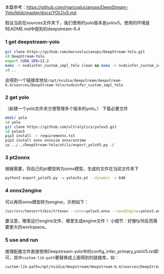 本篇参考：https://github.com/marcoslucianops/DeepStream-Yolo/blob/master/docs/YOLOv5.md

假设当前在sources文件夹下，我们使用的yolo版本是yolov5。使用的环境是README.md中提到的deepstream-6.4
### 1 get deepstream-yolo
```bash
git clone https://github.com/marcoslucianops/DeepStream-Yolo.git
cd DeepStream-Yolo
export CUDA_VER=12.2
make -C nvdsinfer_custom_impl_Yolo clean && make -C nvdsinfer_custom_impl_Yolo
cd ..
```
会得到一个链接库地址`/opt/nvidia/deepstream/deepstream-6.4/sources/DeepStream-Yolo/nvdsinfer_custom_impl_Yolo`

### 2 get yolo
（新建一个yolo文件夹方便管理多个版本的yolo。）
下载必要文件
```bash
mkdir yolo
cd yolo
git clone https://github.com/ultralytics/yolov5.git
cd yolov5
pip3 install -r requirements.txt
pip3 install onnx onnxsim onnxruntime
cp ../../DeepStream-Yolo/utils/export_yoloV5.py ./
```
### 3 pt2onnx
根据需要，将自己的pt模型转为onnx模型，生成的文件在当前文件夹下
```bash
python3 export_yoloV5.py -w yolov5s.pt --dynamic -s 640
```
### 4 onnx2engine
可以再将onnx模型转为engine，示例如下：
```bash
/usr/src/tensorrt/bin/trtexec --onnx=yolov5.onnx --saveEngine=yolov5.engine --fp16 --workspace=2048
```
要注意，哪里运行engine文件，哪里生成engine文件！
小细节：好像fp16反而需要更大的workspace。
### 5 use and run
推理配置文件直接使用Deepstream-yolo中的config_infer_primary_yoloV5.txt即可，其中`custom-lib-path`要替换成上面得到的链接库，如：
```bash
custom-lib-path=/opt/nvidia/deepstream/deepstream-6.4/sources/DeepStream-Yolo/nvdsinfer_custom_impl_Yolo/libnvdsinfer_custom_impl_Yolo.so
```

